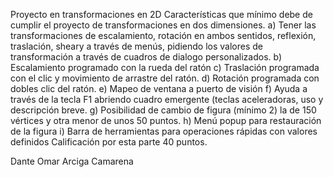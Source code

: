 Proyecto en transformaciones en 2D
Características que mínimo debe de cumplir el proyecto de transformaciones en dos dimensiones.
a)	Tener las transformaciones de escalamiento, rotación en ambos sentidos, reflexión, traslación, sheary a través de menús, pidiendo los valores de transformación a través de cuadros de dialogo personalizados.
b)	Escalamiento programado con la rueda del ratón
c)	Traslación programada con el clic y movimiento de arrastre del ratón.
d)	Rotación programada con dobles clic del ratón.
e)	Mapeo de ventana a puerto de visión
f)	Ayuda a través de la tecla F1 abriendo cuadro emergente (teclas aceleradoras, uso y descripción breve.
g)	Posibilidad de cambio de figura (mínimo 2) la de 150 vértices y otra menor de unos 50 puntos.
h)	Menú popup para restauración de la figura
i)	Barra de herramientas para operaciones rápidas con valores definidos
Calificación por esta parte 40 puntos. 


Dante Omar Arciga Camarena
